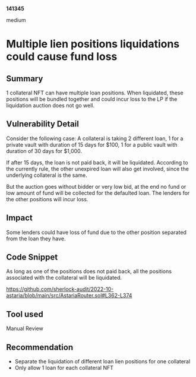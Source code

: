 __141345__

medium

# Multiple lien positions liquidations could cause fund loss

## Summary

1 collateral NFT can have multiple loan positions. When liquidated, these positions will be bundled together and could incur loss to the LP if the liquidation auction does not go well.


## Vulnerability Detail

Consider the following case:
A collateral is taking 2 different loan, 1 for a private vault with duration of 15 days for $100, 1 for a public vault with duration of 30 days for $1,000.

If after 15 days, the loan is not paid back, it will be liquidated. According to the currently rule, the other unexpired loan will also get involved, since the underlying collateral is the same.

But the auction goes without bidder or very low bid, at the end no fund or low amount of fund will be collected for the defaulted loan.
The lenders for the other positions will incur loss.


## Impact

Some lenders could have loss of fund due to the other position separated from the loan they have.


## Code Snippet

As long as one of the positions does not paid back, all the positions associated with the collateral will be liquidated.

https://github.com/sherlock-audit/2022-10-astaria/blob/main/src/AstariaRouter.sol#L362-L374


## Tool used

Manual Review


## Recommendation

- Separate the liquidation of different loan lien positions for one collateral
- Only allow 1 loan for each collateral NFT
